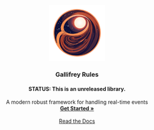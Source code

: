 <p align="center">
    <a href="https://gallifre-rules.dev">
      <img src="docs/resources/gallifrey-rules-25.png" alt="Logo" width="150" height="150">
    </a>
    <h3 align="center">Gallifrey Rules</h3>
    <h4 align="center">STATUS: This is an unreleased library.</h4>
    <p align="center">
        A modern robust framework for handling real-time events 
        <br />
        <a href="https://gallifre-rules.dev"><strong>Get Started »</strong></a>
        <br />
        <br />
        <a href="https://gallifre-rules.dev" target="_blank">Read the Docs</a>
    </p>
</p>

